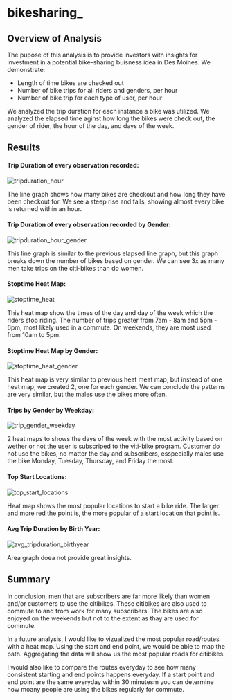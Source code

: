# bikesharing_

## Overview of Analysis
The pupose of this analysis is to provide investors with insights for investment in a potential bike-sharing buisness idea in Des Moines. We demonstrate:
* Length of time bikes are checked out
* Number of bike trips for all riders and genders, per hour
* Number of bike trip for each type of user, per hour

We analyzed the trip duration for each instance a bike was utilized. We analyzed the elapsed time aginst how long the bikes were check out, the gender of rider, the hour of the day, and days of the week.

## Results

#### Trip Duration of every observation recorded:

![tripduration_hour](https://user-images.githubusercontent.com/99375741/173977420-c6694d10-3619-4296-b44e-a3268c33ac08.png)

The line graph shows how many bikes are checkout and how long they have been checkout for. We see a steep rise and falls, showing almost every bike is returned within an hour.




#### Trip Duration of every observation recorded by Gender:

![tripduration_hour_gender](https://user-images.githubusercontent.com/99375741/173977664-3cb4806a-f1cc-4ad8-8b71-61f4b82fc15a.png)

This line graph is similar to the previous elapsed line graph, but this graph breaks down the number of bikes based on gender. We can see 3x as many men take trips on the citi-bikes than do women.




#### Stoptime Heat Map:

![stoptime_heat](https://user-images.githubusercontent.com/99375741/173977869-042013bd-43d1-45e1-b152-eef17e59d359.png)

This heat map show the times of the day and day of the week which the riders stop riding. The number of trips greater from 7am - 8am and 5pm - 6pm, most likely used in a commute. On weekends, they are most used from 10am to 5pm.




#### Stoptime Heat Map by Gender:

![stoptime_heat_gender](https://user-images.githubusercontent.com/99375741/173977885-ffc958b4-8c52-49c4-b358-5719cba3c42d.png)

This heat map is very similar to previous heat meat map, but instead of one heat map, we created 2, one for each gender. We can conclude the patterns are very similar, but the males use the bikes more often.




#### Trips by Gender by Weekday:

![trip_gender_weekday](https://user-images.githubusercontent.com/99375741/173978119-c1741d3f-66de-4da0-8bd5-52b07f1ed228.png)

2 heat maps to shows the days of the week with the most activity based on wether or not the user is subscriped to the viti-bike program. Customer do not use the bikes, no matter the day and subscribers, esspecially males use the bike Monday, Tuesday, Thursday, and Friday the most. 




#### Top Start Locations:

![top_start_locations](https://user-images.githubusercontent.com/99375741/173978153-e90c46ae-906f-4065-b536-b029a7616d3c.png)

Heat map shows the most popular locations to start a bike ride. The larger and more red the point is, the more popular of a start location that point is.



#### Avg Trip Duration by Birth Year:

![avg_tripduration_birthyear](https://user-images.githubusercontent.com/99375741/173978271-eac989f5-87f4-4e1d-b4d8-4e818421237d.png)

Area graph doea not provide great insights. 



## Summary

In conclusion, men that are subscribers are far more likely than women and/or customers to use the citibikes. These citibikes are also used to commute to and from work for many subscribers. The bikes are also enjoyed on the weekends but not to the extent as thay are used for commute.

In a future analysis, I would like to vizualized the most popular road/routes with a heat map. Using the start and end point, we would be able to map the path. Aggregating the data will show us the most popular roads for citibikes.

I would also like to compare the routes everyday to see how many consistent starting and end points happens everyday. If a start point and end point are the same everyday within 30 minutesm you can determine how moany people are using the bikes regularly for commute.

